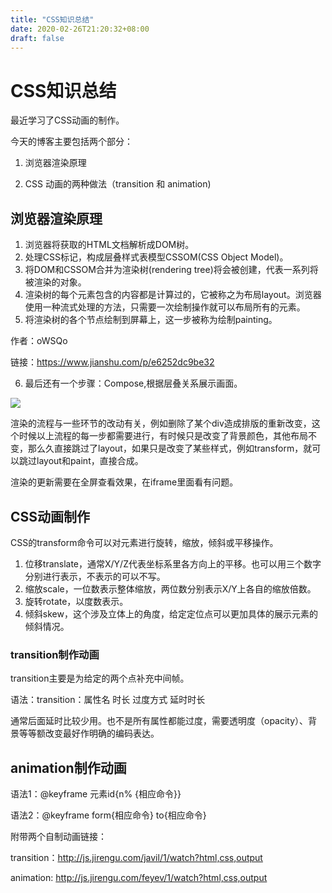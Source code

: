```yaml
---
title: "CSS知识总结"
date: 2020-02-26T21:20:32+08:00
draft: false
---
```

# CSS知识总结
最近学习了CSS动画的制作。

今天的博客主要包括两个部分：

1. 浏览器渲染原理
   
2. CSS 动画的两种做法（transition 和 animation)


## 浏览器渲染原理
1. 浏览器将获取的HTML文档解析成DOM树。
2. 处理CSS标记，构成层叠样式表模型CSSOM(CSS Object Model)。
3. 将DOM和CSSOM合并为渲染树(rendering tree)将会被创建，代表一系列将被渲染的对象。
4. 渲染树的每个元素包含的内容都是计算过的，它被称之为布局layout。浏览器使用一种流式处理的方法，只需要一次绘制操作就可以布局所有的元素。
5. 将渲染树的各个节点绘制到屏幕上，这一步被称为绘制painting。

作者：oWSQo

链接：https://www.jianshu.com/p/e6252dc9be32

6. 最后还有一个步骤：Compose,根据层叠关系展示画面。

![](/images/渲染树.png)

渲染的流程与一些环节的改动有关，例如删除了某个div造成排版的重新改变，这个时候以上流程的每一步都需要进行，有时候只是改变了背景颜色，其他布局不变，那么久直接跳过了layout，如果只是改变了某些样式，例如transform，就可以跳过layout和paint，直接合成。


渲染的更新需要在全屏查看效果，在iframe里面看有问题。

## CSS动画制作
CSS的transform命令可以对元素进行旋转，缩放，倾斜或平移操作。
1. 位移translate，通常X/Y/Z代表坐标系里各方向上的平移。也可以用三个数字分别进行表示，不表示的可以不写。
2. 缩放scale，一位数表示整体缩放，两位数分别表示X/Y上各自的缩放倍数。
3. 旋转rotate，以度数表示。
4. 倾斜skew，这个涉及立体上的角度，给定定位点可以更加具体的展示元素的倾斜情况。

### transition制作动画
transition主要是为给定的两个点补充中间帧。

语法：transition：属性名 时长 过度方式 延时时长

通常后面延时比较少用。也不是所有属性都能过度，需要透明度（opacity）、背景等等额改变最好作明确的编码表达。

## animation制作动画
语法1：@keyframe 元素id{n% {相应命令}}

语法2：@keyframe form{相应命令} to{相应命令}

附带两个自制动画链接：

transition：http://js.jirengu.com/javil/1/watch?html,css,output

animation: http://js.jirengu.com/feyev/1/watch?html,css,output